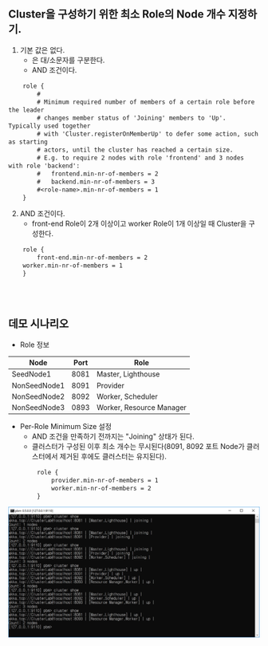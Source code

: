## Cluster을 구성하기 위한 최소 Role의 Node 개수 지정하기.
1. 기본 값은 없다. 
   - <role-name>은 대/소문자를 구분한다.
   - AND 조건이다.
```
	role {
		#
		# Minimum required number of members of a certain role before the leader
		# changes member status of 'Joining' members to 'Up'. Typically used together
		# with 'Cluster.registerOnMemberUp' to defer some action, such as starting
		# actors, until the cluster has reached a certain size.
		# E.g. to require 2 nodes with role 'frontend' and 3 nodes with role 'backend':
		#   frontend.min-nr-of-members = 2
		#   backend.min-nr-of-members = 3
		#<role-name>.min-nr-of-members = 1
	}
```

2. AND 조건이다.
   - front-end Role이 2개 이상이고 worker Role이 1개 이상일 때 Cluster을 구성한다.
```
    role {
        front-end.min-nr-of-members = 2
	worker.min-nr-of-members = 1
    }
```	
 
<br/>
<br/>

## 데모 시나리오
   - Role 정보

 Node | Port | Role 
-----|-----|-----
 SeedNode1 | 8081 | Master, Lighthouse 
 NonSeedNode1 | 8091 | Provider 
 NonSeedNode2 | 8092 | Worker, Scheduler 
 NonSeedNode3 | 0893 | Worker, Resource Manager 

- Per-Role Minimum Size 설정
   - AND 조건을 만족하기 전까지는 "Joining" 상태가 된다.
   - 클러스터가 구성된 이후 최소 개수는 무시된다(8091, 8092 포트 Node가 클러스터에서 제거된 후에도 클러스터는 유지된다).
```
		role {
			provider.min-nr-of-members = 1
			worker.min-nr-of-members = 2
		}
```
  ![](./Images/Per-Role_Minimum_Size.png)
